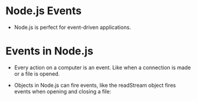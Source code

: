 # Node.js Events

* Node.js is perfect for event-driven applications.

# Events in Node.js
* Every action on a computer is an event. Like when a connection is made or a file is opened.

* Objects in Node.js can fire events, like the readStream object fires events when opening and closing a file: